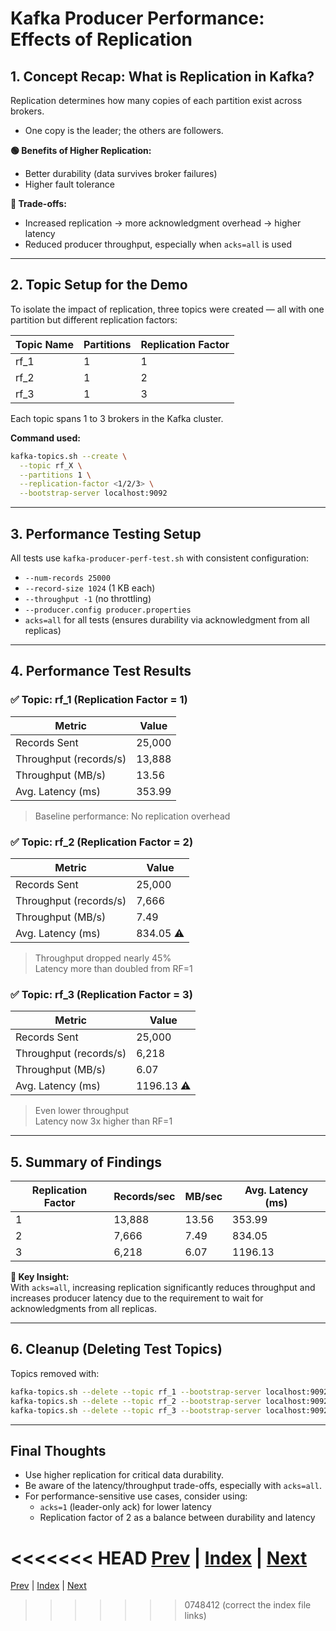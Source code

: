# Kafka Producer Performance: Effects of Replication

## 1. Concept Recap: What is Replication in Kafka?
Replication determines how many copies of each partition exist across brokers.

- One copy is the leader; the others are followers.

**🟢 Benefits of Higher Replication:**
- Better durability (data survives broker failures)
- Higher fault tolerance

**🔴 Trade-offs:**
- Increased replication → more acknowledgment overhead → higher latency
- Reduced producer throughput, especially when `acks=all` is used

---

## 2. Topic Setup for the Demo
To isolate the impact of replication, three topics were created — all with one partition but different replication factors:

| Topic Name | Partitions | Replication Factor |
|------------|------------|-------------------|
| rf_1       | 1          | 1                 |
| rf_2       | 1          | 2                 |
| rf_3       | 1          | 3                 |

Each topic spans 1 to 3 brokers in the Kafka cluster.

**Command used:**
```bash
kafka-topics.sh --create \
  --topic rf_X \
  --partitions 1 \
  --replication-factor <1/2/3> \
  --bootstrap-server localhost:9092
```

---

## 3. Performance Testing Setup
All tests use `kafka-producer-perf-test.sh` with consistent configuration:
- `--num-records 25000`
- `--record-size 1024` (1 KB each)
- `--throughput -1` (no throttling)
- `--producer.config producer.properties`
- `acks=all` for all tests (ensures durability via acknowledgment from all replicas)

---

## 4. Performance Test Results

### ✅ Topic: rf_1 (Replication Factor = 1)
| Metric         | Value   |
|---------------|---------|
| Records Sent   | 25,000  |
| Throughput (records/s) | 13,888 |
| Throughput (MB/s)      | 13.56  |
| Avg. Latency (ms)      | 353.99 |

> Baseline performance: No replication overhead

### ✅ Topic: rf_2 (Replication Factor = 2)
| Metric         | Value   |
|---------------|---------|
| Records Sent   | 25,000  |
| Throughput (records/s) | 7,666  |
| Throughput (MB/s)      | 7.49   |
| Avg. Latency (ms)      | 834.05 ⚠️ |

> Throughput dropped nearly 45%<br>Latency more than doubled from RF=1

### ✅ Topic: rf_3 (Replication Factor = 3)
| Metric         | Value   |
|---------------|---------|
| Records Sent   | 25,000  |
| Throughput (records/s) | 6,218  |
| Throughput (MB/s)      | 6.07   |
| Avg. Latency (ms)      | 1196.13 ⚠️ |

> Even lower throughput<br>Latency now 3x higher than RF=1

---

## 5. Summary of Findings
| Replication Factor | Records/sec | MB/sec | Avg. Latency (ms) |
|-------------------|-------------|--------|-------------------|
| 1                 | 13,888      | 13.56  | 353.99            |
| 2                 | 7,666       | 7.49   | 834.05            |
| 3                 | 6,218       | 6.07   | 1196.13           |

**🧠 Key Insight:**<br>
With `acks=all`, increasing replication significantly reduces throughput and increases producer latency due to the requirement to wait for acknowledgments from all replicas.

---

## 6. Cleanup (Deleting Test Topics)
Topics removed with:
```bash
kafka-topics.sh --delete --topic rf_1 --bootstrap-server localhost:9092
kafka-topics.sh --delete --topic rf_2 --bootstrap-server localhost:9092
kafka-topics.sh --delete --topic rf_3 --bootstrap-server localhost:9092
```

---

## Final Thoughts
- Use higher replication for critical data durability.
- Be aware of the latency/throughput trade-offs, especially with `acks=all`.
- For performance-sensitive use cases, consider using:
  - `acks=1` (leader-only ack) for lower latency
  - Replication factor of 2 as a balance between durability and latency

<<<<<<< HEAD
[Prev](08.EffectOfPartitioningOnProducers.md) | [Index](INDEX.md) | [Next](10.EffectOfAcksOnProducer.md)
=======
[Prev](08.EffectOfPartitioningOnProducers.md) | [Index](../INDEX.md) | [Next](10.EffectOfAcksOnProducer.md)
>>>>>>> 0748412 (correct the index file links)
